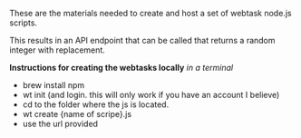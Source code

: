 These are the materials needed to create and host a set of webtask node.js scripts. 

This results in an API endpoint that can be called that returns a random integer with replacement. 


**Instructions for creating the webtasks locally**
*in a terminal*
- brew install npm
- wt init (and login. this will only work if you have an account I believe)
- cd to the folder where the js is located. 
- wt create {name of scripe}.js
- use the url provided

